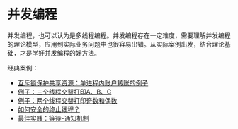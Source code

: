 # 并发编程

并发编程，也可以认为是多线程编程。并发编程存在一定难度，需要理解并发编程的理论模型，应用到实际业务问题中也很容易出错。从实际案例出发，结合理论基础，才是学好并发编程的好方法。

经典案例：

- [互斥锁保护共享资源：单进程内账户转账的例子](interview.md)
- [例子：三个线程交替打印A、B、C](interview-2.md)
- [例子：两个线程交替打印奇数和偶数](interview-3.md)
- [如何安全的终止线程？](interview-4.md)
- [最佳实践：等待-通知机制](interview-5.md)
